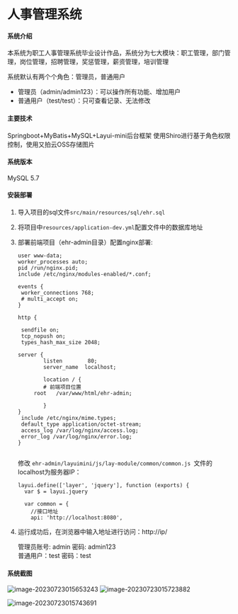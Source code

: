 # 人事管理系统

#### 系统介绍
本系统为职工人事管理系统毕业设计作品，系统分为七大模块：职工管理，部门管理，岗位管理，招聘管理，奖惩管理，薪资管理，培训管理

系统默认有两个个角色：管理员，普通用户

- 管理员（admin/admin123）：可以操作所有功能、增加用户
- 普通用户（test/test）：只可查看记录、无法修改

#### 主要技术
Springboot+MyBatis+MySQL+Layui-mini后台框架
使用Shiro进行基于角色权限控制，使用又拍云OSS存储图片

#### 系统版本
MySQL 5.7

#### 安装部署

1. 导入项目的sql文件`src/main/resources/sql/ehr.sql`

2. 将项目中`resources/application-dev.yml`配置文件中的数据库地址

3. 部署前端项目（ehr-admin目录）配置nginx部署:

   ```shell
   user www-data;
   worker_processes auto;
   pid /run/nginx.pid;
   include /etc/nginx/modules-enabled/*.conf;
   
   events {
   	worker_connections 768;
   	# multi_accept on;
   }
   
   http {
   
   	sendfile on;
   	tcp_nopush on;
   	types_hash_max_size 2048;
   
   server {
           listen        80;
           server_name  localhost;
           
           location / {
           # 前端项目位置
   	    root   /var/www/html/ehr-admin;
            
           }
   }
   	include /etc/nginx/mime.types;
   	default_type application/octet-stream;
   	access_log /var/log/nginx/access.log;
   	error_log /var/log/nginx/error.log;
   }
   
   
   ```

   修改 `ehr-admin/layuimini/js/lay-module/common/common.js `文件的localhost为服务器IP：

   ```shell
   layui.define(['layer', 'jquery'], function (exports) {
     var $ = layui.jquery
   
     var common = {
       //接口地址
       api: 'http://localhost:8080',
   
   ```

   

4. 运行成功后，在浏览器中输入地址进行访问：http://ip/

   管理员账号: admin 密码: admin123  
   普通用户：test 密码：test  

#### 系统截图

![image-20230723015653243](C:\Users\Naomi\AppData\Roaming\Typora\typora-user-images\image-20230723015653243.png)
![image-20230723015723882](C:\Users\Naomi\AppData\Roaming\Typora\typora-user-images\image-20230723015723882.png)

![image-20230723015743691](C:\Users\Naomi\AppData\Roaming\Typora\typora-user-images\image-20230723015743691.png)




